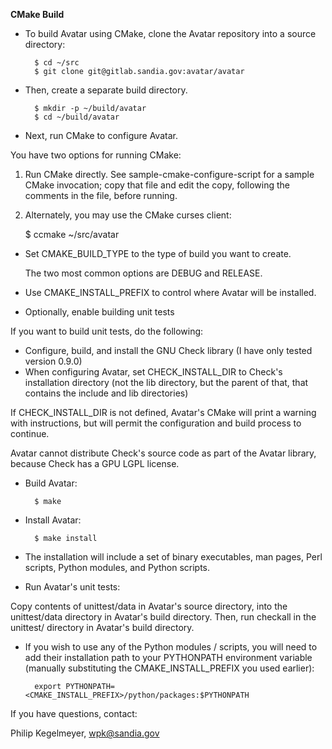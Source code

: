 **CMake Build**

* To build Avatar using CMake, clone the Avatar repository into a source directory:

        $ cd ~/src
        $ git clone git@gitlab.sandia.gov:avatar/avatar

* Then, create a separate build directory.

        $ mkdir -p ~/build/avatar
        $ cd ~/build/avatar

* Next, run CMake to configure Avatar.

You have two options for running CMake:

  1. Run CMake directly.  See sample-cmake-configure-script for a
     sample CMake invocation; copy that file and edit the copy,
     following the comments in the file, before running.

  2. Alternately, you may use the CMake curses client:

        $ ccmake ~/src/avatar

* Set CMAKE_BUILD_TYPE to the type of build you want to create.

  The two most common options are DEBUG and RELEASE.

* Use CMAKE_INSTALL_PREFIX to control where Avatar will be installed.

* Optionally, enable building unit tests

If you want to build unit tests, do the following:

  - Configure, build, and install the GNU Check library
    (I have only tested version 0.9.0)
  - When configuring Avatar, set CHECK_INSTALL_DIR to Check's
    installation directory (not the lib directory, but the parent
    of that, that contains the include and lib directories)

If CHECK_INSTALL_DIR is not defined, Avatar's CMake will print a
warning with instructions, but will permit the configuration and build
process to continue.

Avatar cannot distribute Check's source code as part of the Avatar
library, because Check has a GPU LGPL license.

* Build Avatar:

        $ make

* Install Avatar:

        $ make install

* The installation will include a set of binary executables, man
pages, Perl scripts, Python modules, and Python scripts.

* Run Avatar's unit tests:

Copy contents of unittest/data in Avatar's source directory, into the
unittest/data directory in Avatar's build directory.  Then, run
checkall in the unittest/ directory in Avatar's build directory.

* If you wish to use any of the Python modules / scripts, you will need to add their installation path to your PYTHONPATH environment variable (manually substituting the CMAKE_INSTALL_PREFIX you used earlier):

        export PYTHONPATH=<CMAKE_INSTALL_PREFIX>/python/packages:$PYTHONPATH


If you have questions, contact:

Philip Kegelmeyer, wpk@sandia.gov

